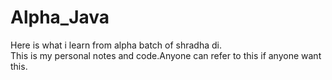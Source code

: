 # Alpha_Java
Here is what i learn from alpha batch of shradha di.
<br>
This is my personal notes and code.Anyone can refer to this if anyone want this.

